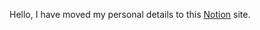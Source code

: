 Hello, I have moved my personal details to this [Notion](https://fortune-galley-73d.notion.site/Peter-Majors-239c8885d18f80728171c28db8f0df5a?source=copy_link) site.
